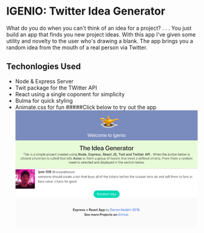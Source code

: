 # IGENIO: Twitter Idea Generator
What do you do when you can't think of an idea for a project? . . . You just build an app that finds you new project ideas. With this app I've given some utility and novelty to the user who's drawing a blank. The app brings you a random idea from the mouth of a real person via Twitter.
## Techonlogies Used
- Node & Express Server 
- Twit package for the TWitter API
- React using a single coponent for simplicity 
- Bulma for quick styling 
- Animate.css for fun 
#####Click below to try out the app
[![igenioScreenshot](./igenio_screenshot.png)](https://igenio-app.herokuapp.com)
